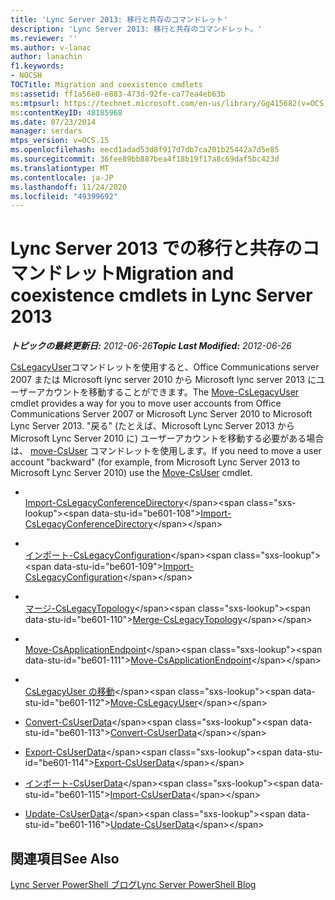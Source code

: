 ```yaml
---
title: 'Lync Server 2013: 移行と共存のコマンドレット'
description: 'Lync Server 2013: 移行と共存のコマンドレット。'
ms.reviewer: ''
ms.author: v-lanac
author: lanachin
f1.keywords:
- NOCSH
TOCTitle: Migration and coexistence cmdlets
ms:assetid: ff1a56e0-e883-473d-92fe-ca77ea4eb63b
ms:mtpsurl: https://technet.microsoft.com/en-us/library/Gg415682(v=OCS.15)
ms:contentKeyID: 48185968
ms.date: 07/23/2014
manager: serdars
mtps_version: v=OCS.15
ms.openlocfilehash: eecd1adad53d8f917d7db7ca201b25442a7d5e85
ms.sourcegitcommit: 36fee89bb887bea4f18b19f17a8c69daf5bc423d
ms.translationtype: MT
ms.contentlocale: ja-JP
ms.lasthandoff: 11/24/2020
ms.locfileid: "49399692"
---
```

# <a name="migration-and-coexistence-cmdlets-in-lync-server-2013"></a><span data-ttu-id="be601-103">Lync Server 2013 での移行と共存のコマンドレット</span><span class="sxs-lookup"><span data-stu-id="be601-103">Migration and coexistence cmdlets in Lync Server 2013</span></span>

<div data-xmlns="http://www.w3.org/1999/xhtml">

<div class="topic" data-xmlns="http://www.w3.org/1999/xhtml" data-msxsl="urn:schemas-microsoft-com:xslt" data-cs="https://msdn.microsoft.com/">

<div data-asp="https://msdn2.microsoft.com/asp">



</div>

<div id="mainSection">

<div id="mainBody"><span data-ttu-id="be601-104">

<span> </span></span><span class="sxs-lookup"><span data-stu-id="be601-104">

<span> </span></span></span>

<span data-ttu-id="be601-105">_**トピックの最終更新日:** 2012-06-26_</span><span class="sxs-lookup"><span data-stu-id="be601-105">_**Topic Last Modified:** 2012-06-26_</span></span>

<span data-ttu-id="be601-106">[CsLegacyUser](https://technet.microsoft.com/library/Gg413025(v=OCS.15))コマンドレットを使用すると、Office Communications server 2007 または Microsoft lync server 2010 から Microsoft lync server 2013 にユーザーアカウントを移動することができます。</span><span class="sxs-lookup"><span data-stu-id="be601-106">The [Move-CsLegacyUser](https://technet.microsoft.com/library/Gg413025(v=OCS.15)) cmdlet provides a way for you to move user accounts from Office Communications Server 2007 or Microsoft Lync Server 2010 to Microsoft Lync Server 2013.</span></span> <span data-ttu-id="be601-107">"戻る" (たとえば、Microsoft Lync Server 2013 から Microsoft Lync Server 2010 に) ユーザーアカウントを移動する必要がある場合は、 [move-CsUser](https://technet.microsoft.com/library/Gg398528(v=OCS.15)) コマンドレットを使用します。</span><span class="sxs-lookup"><span data-stu-id="be601-107">If you need to move a user account "backward" (for example, from Microsoft Lync Server 2013 to Microsoft Lync Server 2010) use the [Move-CsUser](https://technet.microsoft.com/library/Gg398528(v=OCS.15)) cmdlet.</span></span>

  - <span></span>  
    <span data-ttu-id="be601-108">[Import-CsLegacyConferenceDirectory](https://technet.microsoft.com/library/Gg398418(v=OCS.15))</span><span class="sxs-lookup"><span data-stu-id="be601-108">[Import-CsLegacyConferenceDirectory](https://technet.microsoft.com/library/Gg398418(v=OCS.15))</span></span>

<!-- end list -->

  - <span></span>  
    <span data-ttu-id="be601-109">[インポート-CsLegacyConfiguration](https://technet.microsoft.com/library/Gg412923(v=OCS.15))</span><span class="sxs-lookup"><span data-stu-id="be601-109">[Import-CsLegacyConfiguration](https://technet.microsoft.com/library/Gg412923(v=OCS.15))</span></span>

<!-- end list -->

  - <span></span>  
    <span data-ttu-id="be601-110">[マージ-CsLegacyTopology](https://technet.microsoft.com/library/Gg425870(v=OCS.15))</span><span class="sxs-lookup"><span data-stu-id="be601-110">[Merge-CsLegacyTopology](https://technet.microsoft.com/library/Gg425870(v=OCS.15))</span></span>

<!-- end list -->

  - <span></span>  
    <span data-ttu-id="be601-111">[Move-CsApplicationEndpoint](https://technet.microsoft.com/library/Gg398188(v=OCS.15))</span><span class="sxs-lookup"><span data-stu-id="be601-111">[Move-CsApplicationEndpoint](https://technet.microsoft.com/library/Gg398188(v=OCS.15))</span></span>

<!-- end list -->

  - <span></span>  
    <span data-ttu-id="be601-112">[CsLegacyUser の移動](https://technet.microsoft.com/library/Gg413025(v=OCS.15))</span><span class="sxs-lookup"><span data-stu-id="be601-112">[Move-CsLegacyUser](https://technet.microsoft.com/library/Gg413025(v=OCS.15))</span></span>

<!-- end list -->

  - <span data-ttu-id="be601-113">[Convert-CsUserData](https://technet.microsoft.com/library/JJ205337(v=OCS.15))</span><span class="sxs-lookup"><span data-stu-id="be601-113">[Convert-CsUserData](https://technet.microsoft.com/library/JJ205337(v=OCS.15))</span></span>

  - <span data-ttu-id="be601-114">[Export-CsUserData](https://technet.microsoft.com/library/JJ204897(v=OCS.15))</span><span class="sxs-lookup"><span data-stu-id="be601-114">[Export-CsUserData](https://technet.microsoft.com/library/JJ204897(v=OCS.15))</span></span>

  - <span data-ttu-id="be601-115">[インポート-CsUserData](https://technet.microsoft.com/library/JJ205373(v=OCS.15))</span><span class="sxs-lookup"><span data-stu-id="be601-115">[Import-CsUserData](https://technet.microsoft.com/library/JJ205373(v=OCS.15))</span></span>

  - <span data-ttu-id="be601-116">[Update-CsUserData](https://technet.microsoft.com/library/JJ205358(v=OCS.15))</span><span class="sxs-lookup"><span data-stu-id="be601-116">[Update-CsUserData](https://technet.microsoft.com/library/JJ205358(v=OCS.15))</span></span>

<div>

## <a name="see-also"></a><span data-ttu-id="be601-117">関連項目</span><span class="sxs-lookup"><span data-stu-id="be601-117">See Also</span></span>


[<span data-ttu-id="be601-118">Lync Server PowerShell ブログ</span><span class="sxs-lookup"><span data-stu-id="be601-118">Lync Server PowerShell Blog</span></span>](https://go.microsoft.com/fwlink/p/?linkid=203150)  
  

<span data-ttu-id="be601-119"></div>

</div>

<span> </span>

</div>

</div>

</span><span class="sxs-lookup"><span data-stu-id="be601-119"></div>

</div>

<span> </span>

</div>

</div>

</span></span></div>

